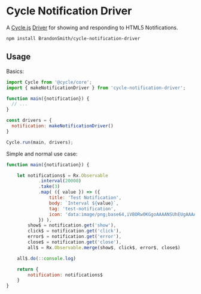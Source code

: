 # Cycle Notification Driver

A [Cycle.js](http://cycle.js.org) [Driver](http://cycle.js.org/drivers.html) for showing and responding to HTML5 Notifications.

```
npm install BrandonSmith/cycle-notification-driver
```

## Usage

Basics:

```js
import Cycle from '@cycle/core';
import { makeNotificationDriver } from 'cycle-notification-driver';

function main({notification}) {
  // ...
}

const drivers = {
  notification: makeNotificationDriver()
}

Cycle.run(main, drivers);
```

Simple and normal use case:

```js
function main({notification}) {

    let notifications$ = Rx.Observable
            .interval(20000)
            .take(3)
            .map( ({ value }) => ({
                title: 'Test Notification',
                body: `Interval ${value}`,
                tag: 'test-notification',
                icon: 'data:image/png;base64,iVBORw0KGgoAAAANSUhEUgAAAAUAAAAFCAIAAAACDbGyAAAAEUlEQVQIW2Pg3uSLjBgo5AMACSoZ+1zqJ8AAAAAASUVORK5CYII='
            }) ),
        show$ = notification.get('show'),
        click$ = notification.get('click'),
        error$ = notification.get('error'),
        close$ = notification.get('close'),
        all$ = Rx.Observable.merge(show$, click$, error$, close$)

    all$.do(::console.log)

    return {
        notification: notifications$
    }
}
```
